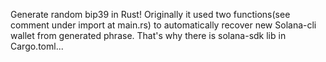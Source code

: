 Generate random bip39 in Rust! Originally it used two functions(see comment under import at main.rs) to automatically recover new Solana-cli wallet from generated phrase. 
That's why there is solana-sdk lib in Cargo.toml...
